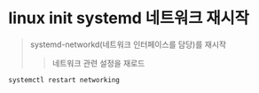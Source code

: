 # linux init systemd 네트워크 재시작

> systemd-networkd(네트워크 인터페이스를 담당)를 재시작
>
> > 네트워크 관련 설정을 재로드

```sh
systemctl restart networking
```
